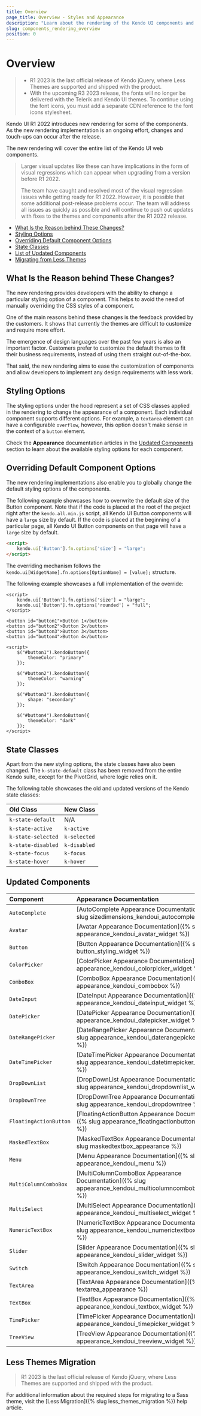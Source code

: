 ```yaml
---
title: Overview
page_title: Overview - Styles and Appearance
description: "Learn about the rendering of the Kendo UI components and how to change their default options."
slug: components_rendering_overview
position: 0
---
```


# Overview

> * R1 2023 is the last official release of Kendo jQuery, where Less Themes are supported and shipped with the product.
> * With the upcoming R3 2023 release, the fonts will no longer be delivered with the Telerik and Kendo UI themes. To continue using the font icons, you must add a separate CDN reference to the font icons stylesheet.

Kendo UI R1 2022 introduces new rendering for some of the components. As the new rendering implementation is an ongoing effort, changes and touch-ups can occur after the release. 

The new rendering will cover the entire list of the Kendo UI web components.

> Larger visual updates like these can have implications in the form of visual regressions which can appear when upgrading from a version before R1 2022. 
>
> The team have caught and resolved most of the visual regression issues while getting ready for R1 2022. However, it is possible that some additional post-release problems occur. The team will address all issues as quickly as possible and will continue to push out updates with fixes to the themes and components after the R1 2022 release.

- [What Is the Reason behind These Changes?](#what-is-the-reason-behind-these-changes)
- [Styling Options](#styling-options)
- [Overriding Default Component Options](#overriding-default-widget-options)
- [State Classes](#state-classes)
- [List of Updated Components](#updated-components)
- [Migrating from Less Themes](#less-themes-migration)


## What Is the Reason behind These Changes?

The new rendering provides developers with the ability to change a particular styling option of a component. This helps to avoid the need of manually overriding the CSS styles of a component.

One of the main reasons behind these changes is the feedback provided by the customers. It shows that currently the themes are difficult to customize and require more effort.

The emergence of design languages over the past few years is also an important factor. Customers prefer to customize the default themes to fit their business requirements, instead of using them straight out-of-the-box.

That said, the new rendering aims to ease the customization of components and allow developers to implement any design requirements with less work.

## Styling Options

The styling options under the hood represent a set of CSS classes applied in the rendering to change the appearance of a component. Each individual component supports different options. For example, a `textarea` element can have a configurable `overflow`, however, this option doesn't make sense in the context of a `button` element. 

Check the **Appearance** documentation articles in the [Updated Components](#updated-components) section to learn about the available styling options for each component.

## Overriding Default Component Options

The new rendering implementations also enable you to globally change the default styling options of the components.

The following example showcases how to overwrite the default size of the Button component. Note that if the code is placed at the root of the project right after the `kendo.all.min.js` script, all Kendo UI Button components will have a `large` size by default. If the code is placed at the beginning of a particular page, all Kendo UI Button components on that page will have a `large` size by default.

```html
<script>
    kendo.ui['Button'].fn.options['size'] = "large";
</script>
```

The overriding mechanism follows the `kendo.ui[WidgetName].fn.options[OptionName] = [value];` structure.

The following example showcases a full implementation of the override:

```dojo
<script>
    kendo.ui['Button'].fn.options['size'] = "large";
    kendo.ui['Button'].fn.options['rounded'] = "full";
</script>

<button id="button1">Button 1</button>
<button id="button2">Button 2</button>
<button id="button3">Button 3</button>
<button id="button4">Button 4</button>

<script>
    $("#button1").kendoButton({
        themeColor: "primary"
    });

    $("#button2").kendoButton({
        themeColor: "warning"
    });

    $("#button3").kendoButton({
        shape: "secondary"
    });

    $("#button4").kendoButton({
        themeColor: "dark"
    });
</script>
```

## State Classes

Apart from the new styling options, the state classes have also been changed. The `k-state-default` class has been removed from the entire Kendo suite, except for the PivotGrid, where logic relies on it.

The following table showcases the old and updated versions of the Kendo state classes:

| Old Class          | New Class    |
|:-------------------|:-------------|
| `k-state-default`  | N/A          |
| `k-state-active`   | `k-active`   |
| `k-state-selected` | `k-selected` |
| `k-state-disabled` | `k-disabled` |
| `k-state-focus`    | `k-focus`    |
| `k-state-hover`    | `k-hover`    |

## Updated Components

| Component              | Appearance Documentation                                                                                 |
|:-----------------------|:---------------------------------------------------------------------------------------------------------|
| `AutoComplete`         | [AutoComplete Appearance Documentation]({% slug sizedimensions_kendoui_autocomplete %})                  |
| `Avatar`               | [Avatar Appearance Documentation]({% slug appearance_kendoui_avatar_widget %})                  |
| `Button`               | [Button Appearance Documentation]({% slug button_styling_widget %})                                      |
| `ColorPicker`          | [ColorPicker Appearance Documentation]({% slug appearance_kendoui_colorpicker_widget %})                 |
| `ComboBox`             | [ComboBox Appearance Documentation]({% slug appearance_kendoui_combobox %})                              |
| `DateInput`            | [DateInput Appearance Documentation]({% slug appearance_kendoui_dateinput_widget %})                     |
| `DatePicker`           | [DatePicker Appearance Documentation]({% slug appearance_kendoui_datepicker_widget %})                   |
| `DateRangePicker`      | [DateRangePicker Appearance Documentation]({% slug appearance_kendoui_daterangepicker_widget %})         |
| `DateTimePicker`       | [DateTimePicker Appearance Documentation]({% slug appearance_kendoui_datetimepicker_widget %})           |
| `DropDownList`         | [DropDownList Appearance Documentation]({% slug appearance_kendoui_dropdownlist_widget %})               |
| `DropDownTree`         | [DropDownTree Appearance Documentation]({% slug appearance_kendoui_dropdowntree %})                      |
| `FloatingActionButton` | [FloatingActionButton Appearance Documentation]({% slug appearance_floatingactionbutton_widget %})       |
| `MaskedTextBox`        | [MaskedTextBox Appearance Documentation]({% slug maskedtextbox_appearance %})                            |
| `Menu`                 | [Menu Appearance Documentation]({% slug appearance_kendoui_menu %})                                      |
| `MultiColumnComboBox`  | [MultiColumnComboBox Appearance Documentation]({% slug appearance_kendoui_multicolumncombobox_widget %}) |
| `MultiSelect`          | [MultiSelect Appearance Documentation]({% slug appearance_kendoui_multiselect_widget %})                 |
| `NumericTextBox`       | [NumericTextBox Appearance Documentation]({% slug appearance_kendoui_numerictextbox_widget %})           |
| `Slider`               | [Slider Appearance Documentation]({% slug appearance_kendoui_slider_widget %})                           |
| `Switch`               | [Switch Appearance Documentation]({% slug appearance_kendoui_switch_widget %})                           |
| `TextArea`             | [TextArea Appearance Documentation]({% slug textarea_appearance %})                                      |
| `TextBox`              | [TextBox Appearance Documentation]({% slug appearance_kendoui_textbox_widget %})                         |
| `TimePicker`           | [TimePicker Appearance Documentation]({% slug appearance_kendoui_timepicker_widget %})                   |
| `TreeView`             | [TreeView Appearance Documentation]({% slug appearance_kendoui_treeview_widget %})                       |

## Less Themes Migration

> R1 2023 is the last official release of Kendo jQuery, where Less Themes are supported and shipped with the product.

For additional information about the required steps for migrating to a Sass theme, visit the [Less Migration]({% slug less_themes_migration %}) help article.
